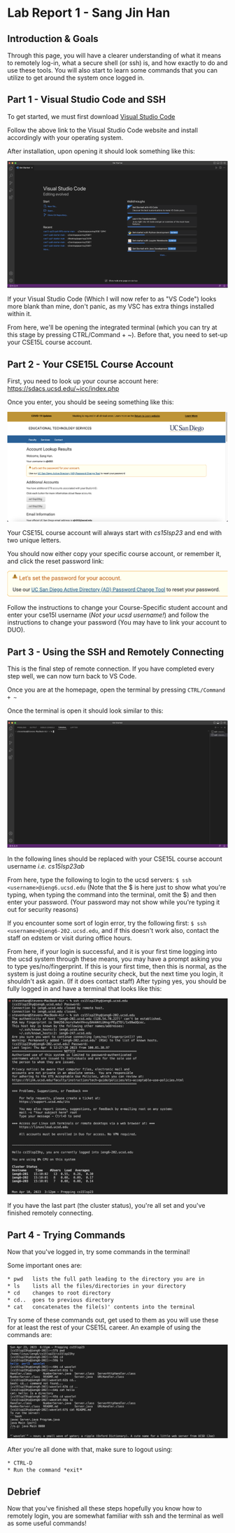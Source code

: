 # Lab Report 1 - Sang Jin Han




## Introduction & Goals

Through this page, you will have a clearer understanding of what it means to remotely log-in, what a secure shell (or ssh) is, and how exactly to do and 
use these tools. You will also start to learn some commands that you can utilize to get around the system once logged in.



## Part 1 - Visual Studio Code and SSH

To get started, we must first download [Visual Studio Code](https://code.visualstudio.com/)

Follow the above link to the Visual Studio Code website and install accordingly with your operating system.

After installation, upon opening it should look something like this:

![VSC Example](15l-labreport1vscss.png)

If your Visual Studio Code (Which I will now refer to as "VS Code") looks more blank than mine, don't panic, as my VSC has extra things installed within it.

From here, we'll be opening the integrated terminal (which you can try at this stage by pressing CTRL/Command + ~). Before that, you need to set-up 
your CSE15L course account.

## Part 2 - Your CSE15L Course Account

First, you need to look up your course account here: https://sdacs.ucsd.edu/~icc/index.php

Once you enter, you should be seeing something like this:

![Course Account Examples](15l-labreportcourseaccount.png)

Your CSE15L course account will always start with *cs15lsp23* and end with two unique letters.

You should now either copy your specific course account, or remember it, and click the reset password link:

![Reset Pass Link](15l-lr1accountss2.png)

Follow the instructions to change your Course-Specific student account and enter your cse15l username (*Not your ucsd username!*) and follow the 
instructions to change your password (You may have to link your account to DUO).

## Part 3 - Using the SSH and Remotely Connecting

This is the final step of remote connection. If you have completed every step well, we can now turn back to VS Code.

Once you are at the homepage, open the terminal by pressing `CTRL/Command + ~`

Once the terminal is open it should look similar to this:

![VSC Termina](15l-lr1vscterminal.png)

In the following lines <username> should be replaced with your CSE15L course account username *i.e. cs15lsp23ab*

From here, type the following to login to the ucsd servers: `$ ssh <username>@ieng6.ucsd.edu` (Note that the $ is here just to show what you're typing,
  when typing the command into the terminal, omit the $) and then enter your password. (Your password may not show while you're typing it out for
  security reasons)
  
If you encounter some sort of login error, try the following first: `$ ssh <username>@ieng6-202.ucsd.edu`, and if this doesn't work also, contact the 
  staff on edstem or visit during office hours.
  
From here, if your login is successful, and it is your first time logging into the ucsd system through these means, you may have a prompt asking
  you to type yes/no/fingerprint. If this is your first time, then this is normal, as the system is just doing a routine security check, but the next 
  time you login, it shouldn't ask again. (If it does contact staff) After typing yes, you should be fully logged in and have a terminal that looks
  like this:
  
  
![VSC Login](15l-lr1firstlogin.png)
  
  If you have the last part (the cluster status), you're all set and you've finished remotely connecting.
  
## Part 4 - Trying Commands
  
  Now that you've logged in, try some commands in the terminal! 
  
  Some important ones are:
  ```
  * pwd   lists the full path leading to the directory you are in
  * ls    lists all the files/directories in your directory
  * cd    changes to root directory
  * cd..  goes to previous directory
  * cat   concatenates the file(s)' contents into the terminal
  ```
  
 Try some of these commands out, get used to them as you will use these for at least the rest of your CSE15L career.
  An example of using the commands are:
 
![Terminal Commands](15lreport1terminalcommandsexample.png)

  
  After you're all done with that, make sure to logout using:
  ```
  * CTRL-D
  * Run the command *exit*
  ```
  
## Debrief
  
  
  
  Now that you've finished all these steps hopefully you know how to remotely login, you are somewhat familiar with ssh and the terminal as well as
  some useful commands!
  
  
